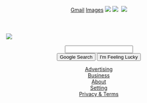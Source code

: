 <!DOCTYPE html>
<html>

<head>
    <link rel="stylesheet" type="text/css" href="style.css">
    <link rel="shortcut icon" type="image/png" href="favicon.ico" />
</head>

<body>
    <header>
        <a href="https://mail.google.com">Gmail</a>
        <a href="https://www.google.com/imghp?h1=en&tab=wi&ei=0x1NVMXuJY03yATCjoFA&ved=0CAQQqi4oA">Images</a>
        <img di="products" src="products.png" />
        <img id="bell" src="bell.png" />
        <img id="share' src='share.png" />
        <img id="lara" class="headerpics" src="http://1h3.googleusercontent.com/-zkPWifjxy1M/AAAAAAAAAAI/AAAAAAAAAA/7pAAlFnncq4/s32-c/phto.jpg" />
    </header>
    <div>
        <img src="https://www.google.com/images/srpr/logo11w.png"/>
        <form name="google" action="#" method="Post"><br><center>
            <input type="search" class="search"><br>
            <input type="submit" class="button" name="submit" value="Google Search">
            <input type="submit" class="button" name="lucky" value="I'm Feeling Lucky">
        </form>
    </div>
    <footer><center>
        <a class="leftlinks" href="https://www.google.com/intl/en/ads/?fg=1">Advertising</a><center>
        <a class="leftlinks" href="https://www.google.com/service/?fg=1">Business</a><center>
        <a class="leftlinks" href="https://www.google.com/intl/en/about/">About</a><center>
        <a class="leftlinks" href="https://www.google.com/preference?h1=en">Setting</a><center>
        <a class="leftlinks" href="https://www.google.com/intl/en/policies/?fg=1">Privacy & Terms</a><center>
    </footer>
</body>

</html>
<!--**ishagupta24/ishagupta24** is a ✨ _special_ ✨ repository because its `README.md` (this file) appears on your GitHub profile.

Here are some ideas to get you started:

- 🔭 I’m currently working on ...
- 🌱 I’m currently learning ...
- 👯 I’m looking to collaborate on ...
- 🤔 I’m looking for help with ...
- 💬 Ask me about ...
- 📫 How to reach me: ...
- 😄 Pronouns: ...
- ⚡ Fun fact: ...
-->
